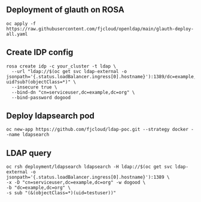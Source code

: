 ## Deployment of glauth on ROSA

```shell
oc apply -f https://raw.githubusercontent.com/fjcloud/openldap/main/glauth-deploy-all.yaml
```

## Create IDP config

```shell
rosa create idp -c your_cluster -t ldap \
  --url "ldap://$(oc get svc ldap-external -o jsonpath='{.status.loadBalancer.ingress[0].hostname}'):1389/dc=example,dc=org?uid?sub?(objectClass=*)" \
  --insecure true \
  --bind-dn "cn=serviceuser,dc=example,dc=org" \
  --bind-password dogood
```

## Deploy ldapsearch pod

```shell
oc new-app https://github.com/fjcloud/ldap-poc.git --strategy docker --name ldapsearch
```

## LDAP query

```shell
oc rsh deployment/ldapsearch ldapsearch -H ldap://$(oc get svc ldap-external -o jsonpath='{.status.loadBalancer.ingress[0].hostname}'):1389 \
-x -D "cn=serviceuser,dc=example,dc=org" -w dogood \
-b "dc=example,dc=org" \
-s sub "(&(objectClass=*)(uid=testuser))"
```
